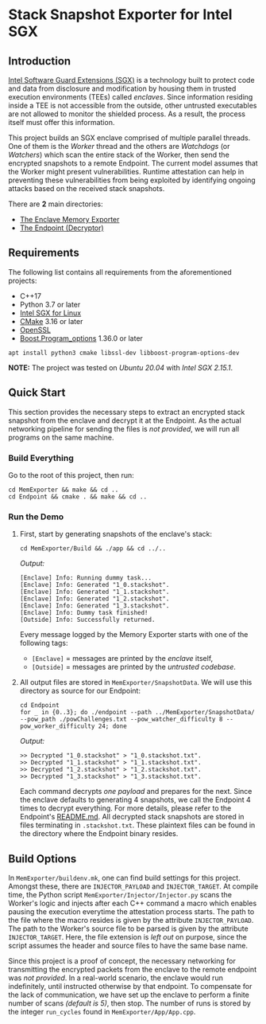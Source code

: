 # Stack Snapshot Exporter for Intel SGX


## Introduction
[Intel Software Guard Extensions (SGX)](https://github.com/intel/linux-sgx) is a technology built to protect code and data from disclosure and modification by housing them in trusted execution environments (TEEs) called *enclaves*. Since information residing inside a TEE is not accessible from the outside, other untrusted executables are not allowed to monitor the shielded process. As a result, the process itself must offer this information.

This project builds an SGX enclave comprised of multiple parallel threads. One of them is the *Worker* thread and the others are *Watchdogs* (or *Watchers*) which scan the entire stack of the Worker, then send the encrypted snapshots to a remote Endpoint. The current model assumes that the Worker might present vulnerabilities. Runtime attestation can help in preventing these vulnerabilities from being exploited by identifying ongoing attacks based on the received stack snapshots.  

There are **2** main directories:
* [The Enclave Memory Exporter](./MemExporter/README.md)
* [The Endpoint (Decryptor)](./Endpoint/README.md)


## Requirements

The following list contains all requirements from the aforementioned projects:
* C++17
* Python 3.7 or later
* [Intel SGX for Linux](https://github.com/intel/linux-sgx)
* [CMake](https://cmake.org/) 3.16 or later
* [OpenSSL](https://www.openssl.org/)
* [Boost.Program_options](https://www.boost.org/doc/libs/1_63_0/doc/html/program_options.html) 1.36.0 or later

```shell
apt install python3 cmake libssl-dev libboost-program-options-dev
```

**NOTE:** The project was tested on *Ubuntu 20.04* with *Intel SGX 2.15.1*.


## Quick Start

This section provides the necessary steps to extract an encrypted stack snapshot from the enclave and decrypt it at the Endpoint. As the actual networking pipeline for sending the files is *not provided*, we will run all programs on the same machine.

### Build Everything

Go to the root of this project, then run:

```shell
cd MemExporter && make && cd ..
cd Endpoint && cmake . && make && cd ..
```

### Run the Demo

1. First, start by generating snapshots of the enclave's stack:

   ```shell
   cd MemExporter/Build && ./app && cd ../..
   ```

    *Output:*
   ```
   [Enclave] Info: Running dummy task...
   [Enclave] Info: Generated "1_0.stackshot".
   [Enclave] Info: Generated "1_1.stackshot".
   [Enclave] Info: Generated "1_2.stackshot".
   [Enclave] Info: Generated "1_3.stackshot".
   [Enclave] Info: Dummy task finished!
   [Outside] Info: Successfully returned.
   ```
   Every message logged by the Memory Exporter starts with one of the following tags: 
   * `[Enclave]` = messages are printed by the *enclave* itself,
   * `[Outside]` = messages are printed by the *untrusted codebase*.

2. All output files are stored in `MemExporter/SnapshotData`. We will use this directory as source for our Endpoint:

   ```shell
   cd Endpoint
   for _ in {0..3}; do ./endpoint --path ../MemExporter/SnapshotData/ --pow_path ./powChallenges.txt --pow_watcher_difficulty 8 --pow_worker_difficulty 24; done
   ```
    
   *Output:*
   ```
   >> Decrypted "1_0.stackshot" > "1_0.stackshot.txt".
   >> Decrypted "1_1.stackshot" > "1_1.stackshot.txt".
   >> Decrypted "1_2.stackshot" > "1_2.stackshot.txt".
   >> Decrypted "1_3.stackshot" > "1_3.stackshot.txt".
   ```
   Each command decrypts *one payload* and prepares for the next. Since the enclave defaults to generating 4 snapshots, we call the Endpoint 4 times to decrypt everything. For more details, please refer to the Endpoint's [README.md](./Endpoint/README.md). All decrypted stack snapshots are stored in files terminating in `.stackshot.txt`. These plaintext files can be found in the directory where the Endpoint binary resides.


## Build Options

In `MemExporter/buildenv.mk`, one can find build settings for this project. Amongst these, there are `INJECTOR_PAYLOAD` and `INJECTOR_TARGET`. At compile time, the Python script `MemExporter/Injector/Injector.py` scans the Worker's logic and injects after each C++ command a macro which enables pausing the execution everytime the attestation process starts. The path to the file where the macro resides is given by the attribute `INJECTOR_PAYLOAD`. The path to the Worker's source file to be parsed is given by the attribute `INJECTOR_TARGET`. Here, the file extension is *left out* on purpose, since the script assumes the header and source files to have the same base name.

Since this project is a proof of concept, the necessary networking for transmitting the encrypted packets from the enclave to the remote endpoint was *not provided*. In a real-world scenario, the enclave would run indefinitely, until instructed otherwise by that endpoint. To compensate for the lack of communication, we have set up the enclave to perform a finite number of scans *(default is 5)*, then stop. The number of runs is stored by the integer `run_cycles` found in `MemExporter/App/App.cpp`.
